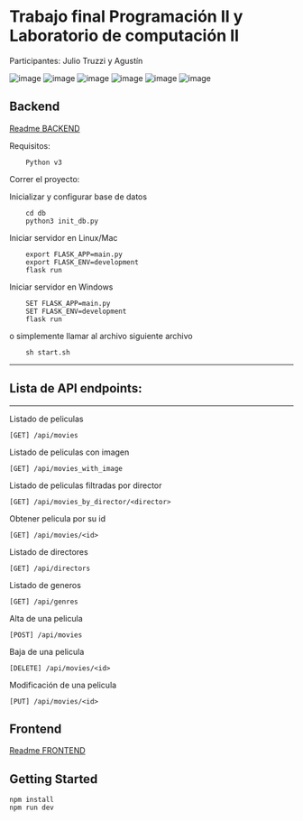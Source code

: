 # Trabajo final Programación II y Laboratorio de computación II

Participantes: Julio Truzzi y Agustín 

![image](https://user-images.githubusercontent.com/6401468/158040667-91e646c9-7120-4772-b640-b8b5ca926658.png)
![image](https://user-images.githubusercontent.com/6401468/158040674-e9040d41-062b-4b44-923d-d5712137a00e.png)
![image](https://user-images.githubusercontent.com/6401468/158040683-7f8db0d6-c432-4d13-a8d5-2588456f1e04.png)
![image](https://user-images.githubusercontent.com/6401468/158040696-174d2cdf-fc4c-48c9-81fe-04dfc483f0d6.png)
![image](https://user-images.githubusercontent.com/6401468/158040699-17cbf178-15da-4fdd-ad95-568a238d20df.png)
![image](https://user-images.githubusercontent.com/6401468/158040707-ee54fdec-b44d-4544-bc58-19c47726eb25.png)


## Backend

[Readme BACKEND](https://github.com/AgustinGAguirre/final-Bajo-Berger/tree/main/backend#readme)

Requisitos:

```
    Python v3
```

Correr el proyecto:

Inicializar y configurar base de datos

```
    cd db
    python3 init_db.py
```


Iniciar servidor en Linux/Mac

```
    export FLASK_APP=main.py
    export FLASK_ENV=development
    flask run
```

Iniciar servidor en Windows

```
    SET FLASK_APP=main.py
    SET FLASK_ENV=development
    flask run
```

o simplemente llamar al archivo siguiente archivo
```
    sh start.sh
```

-----
## Lista de API endpoints:
-----

Listado de peliculas
```
[GET] /api/movies
```

Listado de peliculas con imagen
```
[GET] /api/movies_with_image
```

Listado de peliculas filtradas por director
```
[GET] /api/movies_by_director/<director>
```

Obtener pelicula por su id
```
[GET] /api/movies/<id>
```

Listado de directores
```
[GET] /api/directors
```

Listado de generos
```
[GET] /api/genres
```

Alta de una pelicula
```
[POST] /api/movies
```

Baja de una pelicula
```
[DELETE] /api/movies/<id>
```

Modificación de una pelicula
```
[PUT] /api/movies/<id>
```

## Frontend
[Readme FRONTEND](https://github.com/AgustinGAguirre/final-Bajo-Berger/tree/main/frontend#readme)

## Getting Started

```terminal
npm install
npm run dev
```
